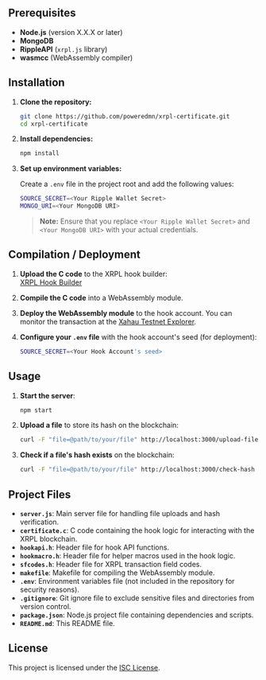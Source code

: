 ## Prerequisites

- **Node.js** (version X.X.X or later)
- **MongoDB**
- **RippleAPI** (`xrpl.js` library)
- **wasmcc** (WebAssembly compiler)

## Installation

1. **Clone the repository:**

   ```bash
   git clone https://github.com/poweredmn/xrpl-certificate.git
   cd xrpl-certificate
   ```

2. **Install dependencies:**

   ```bash
   npm install
   ```

3. **Set up environment variables:**

   Create a `.env` file in the project root and add the following values:

   ```bash
   SOURCE_SECRET=<Your Ripple Wallet Secret>
   MONGO_URI=<Your MongoDB URI>
   ```

   > **Note:** Ensure that you replace `<Your Ripple Wallet Secret>` and `<Your MongoDB URI>` with your actual credentials.

## Compilation / Deployment

1. **Upload the C code** to the XRPL hook builder:  
   [XRPL Hook Builder](https://hooks-builder.xrpl.org/)

2. **Compile the C code** into a WebAssembly module.

3. **Deploy the WebAssembly module** to the hook account. You can monitor the transaction at the [Xahau Testnet Explorer](https://explorer.xahau-test.net/).

4. **Configure your `.env` file** with the hook account's seed (for deployment):

   ```bash
   SOURCE_SECRET=<Your Hook Account's seed>
   ```

## Usage

1. **Start the server**:

   ```bash
   npm start
   ```

2. **Upload a file** to store its hash on the blockchain:

   ```bash
   curl -F "file=@path/to/your/file" http://localhost:3000/upload-file
   ```

3. **Check if a file's hash exists** on the blockchain:

   ```bash
   curl -F "file=@path/to/your/file" http://localhost:3000/check-hash
   ```

## Project Files

- **`server.js`**: Main server file for handling file uploads and hash verification.
- **`certificate.c`**: C code containing the hook logic for interacting with the XRPL blockchain.
- **`hookapi.h`**: Header file for hook API functions.
- **`hookmacro.h`**: Header file for helper macros used in the hook logic.
- **`sfcodes.h`**: Header file for XRPL transaction field codes.
- **`makefile`**: Makefile for compiling the WebAssembly module.
- **`.env`**: Environment variables file (not included in the repository for security reasons).
- **`.gitignore`**: Git ignore file to exclude sensitive files and directories from version control.
- **`package.json`**: Node.js project file containing dependencies and scripts.
- **`README.md`**: This README file.

## License

This project is licensed under the [ISC License](LICENSE).
